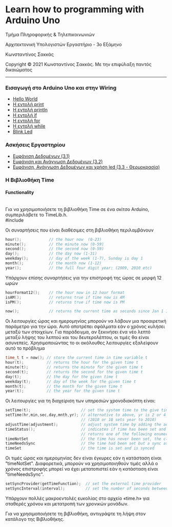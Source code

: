 <html>
<head>

</head>
<body>
<h1>Learn how to programming with Arduino Uno</h1>
<p> Τμήμα Πληροφορικής & Τηλεπικοινωνιών </p>
<p>Αρχιτεκτονική Υπολογιστών Εργαστήριο - 3ο Εξάμηνο</p>
<p> Κωνσταντίνος Σακκάς</p>
<p>Copyright © 2021 Κωνσταντίνος Σακκάς. Με την επιφύλαξη παντός δικαιώματος</p>
<hr>

<h3>Εισαγωγή στο Arduino Uno και στην Wiring</h3>
<ul>
<li><a href="https://github.com/ksakkas/Learn-Wiring-with-Arduino-Mega/blob/master/Code/Greek/hello.ino">Hello World</a></li>
<li><a href="https://github.com/ksakkas/Learn-Wiring-with-Arduino-Mega/blob/master/Code/Greek/print.ino">Η εντολή print</a></li>
<li><a href="https://github.com/ksakkas/Learn-Wiring-with-Arduino-Mega/blob/master/Code/Greek/println.ino">Η εντολή println</a></li>
<li><a href="https://github.com/ksakkas/Learn-Wiring-with-Arduino-Mega/blob/master/Code/Greek/if.ino">Η εντολή if</a></li>
<li><a href="https://github.com/ksakkas/Learn-Wiring-with-Arduino-Mega/blob/master/Code/Greek/for.ino">Η εντολή for</a></li>
<li><a href="https://github.com/ksakkas/Learn-Wiring-with-Arduino-Mega/blob/master/Code/Greek/while.ino">Η εντολή while</a></li>
<li><a href="https://github.com/ksakkas/Learn-Wiring-with-Arduino-Mega/blob/master/Code/Greek/blink.ino">Blink Led</a></li> 
</ul>
 
 <h3>Ασκήσεις Εργαστηρίου</h3>
<ul>
 <li><a href="https://github.com/ksakkas/Learn-Wiring-with-Arduino-Mega/blob/master/Lab/lab3_1.ino">Εμφάνιση Δεδομένων (3.1)</a></li>
 <li><a href="https://github.com/ksakkas/Learn-Wiring-with-Arduino-Mega/blob/master/Lab/lab3_2.ino">Εμφάνιση και Ανάγνωση Δεδομένων (3.2)</a></li>
 <li><a href="https://github.com/ksakkas/Learn-Wiring-with-Arduino-Mega/blob/master/Lab/lab3_3.ino">Εμφάνιση, Ανάγνωση Δεδομένων και χρήση led (3.3 - Θερμοκρασία)</a></li>

 </ul>
 
 <h3>Η Βιβλιοθήκη Time</h3>


 <h4> <b>Functionality</b></h4>
<br>
Για να χρησιμοποιήσετε τη βιβλιοθήκη Time σε ένα σκίτσο Arduino, συμπεριλάβετε το TimeLib.h.

 <br>
 
<div style="bacgkround-color:#f2f2f2;">
#include <TimeLib.h>
</div>

Οι συναρτήσεις που είναι διαθέσιμες στη βιβλιοθήκη περιλαμβάνουν
 
```c
hour();            // the hour now  (0-23)
minute();          // the minute now (0-59)
second();          // the second now (0-59)
day();             // the day now (1-31)
weekday();         // day of the week (1-7), Sunday is day 1
month();           // the month now (1-12)
year();            // the full four digit year: (2009, 2010 etc)
```

Υπάρχουν επίσης συναρτήσεις για την επιστροφή της ώρας σε μορφή 12 ωρών
 
```c
hourFormat12();    // the hour now in 12 hour format
isAM();            // returns true if time now is AM
isPM();            // returns true if time now is PM

now();             // returns the current time as seconds since Jan 1 1970
```

Οι λειτουργίες ώρας και ημερομηνίας μπορούν να λάβουν μια προαιρετική παράμετρο για την ώρα. Αυτό αποτρέπει
σφάλματα εάν ο χρόνος κυλήσει μεταξύ των στοιχείων. Για παράδειγμα, αν ξεκινήσει ένα νέο λεπτό
μεταξύ λήψης του λεπτού και του δευτερολέπτου, οι τιμές θα είναι ασυνεπείς. Χρησιμοποιώντας το
οι ακόλουθες λειτουργίες εξαλείφουν αυτό το πρόβλημα

```c
time_t t = now(); // store the current time in time variable t
hour(t);          // returns the hour for the given time t
minute(t);        // returns the minute for the given time t
second(t);        // returns the second for the given time t
day(t);           // the day for the given time t
weekday(t);       // day of the week for the given time t
month(t);         // the month for the given time t
year(t);          // the year for the given time t
```

Οι λειτουργίες για τη διαχείριση των υπηρεσιών χρονοδιακόπτη είναι:
 
```c
setTime(t);                      // set the system time to the give time t
setTime(hr,min,sec,day,mnth,yr); // alternative to above, yr is 2 or 4 digit yr
                                 // (2010 or 10 sets year to 2010)
adjustTime(adjustment);          // adjust system time by adding the adjustment value
timeStatus();                    // indicates if time has been set and recently synchronized
                                 // returns one of the following enumerations:
timeNotSet                       // the time has never been set, the clock started on Jan 1, 1970
timeNeedsSync                    // the time had been set but a sync attempt did not succeed
timeSet                          // the time is set and is synced
```

Οι τιμές ώρας και ημερομηνίας δεν είναι έγκυρες εάν η κατάσταση είναι "timeNotSet". Διαφορετικά, μπορούν να χρησιμοποιηθούν τιμές αλλά
ο χρόνος επιστροφής μπορεί να έχει μετατοπιστεί εάν η κατάσταση είναι "timeNeedsSync".

```c
setSyncProvider(getTimeFunction);  // set the external time provider
setSyncInterval(interval);         // set the number of seconds between re-sync
```

Υπάρχουν πολλές μακροεντολές ευκολίας στο αρχείο «time.h» για σταθερές χρόνου και μετατροπή
των χρονικών μονάδων.

Για να χρησιμοποιήσετε τη βιβλιοθήκη, αντιγράψτε τη λήψη στον κατάλογο της Βιβλιοθήκης.


 
 
</body>
</html>
